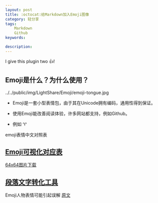 ```yaml
---
layout: post
title: :octocat:给Markdown加入Emoji图像
category: 轻分享
tags:
    Markdown
    Github
keywords: 

description: 
---
```


I give this plugin two :+1:!

## Emoji是什么？为什么使用？
../../public/img/LightShare/Emoji/emoji-tongue.jpg



* Emoji是一套小型表情包，由于其在Unicode拥有编码，通用性得到保证。

* 使用Emoji能改善阅读体验，许多网站都支持，例如Github。

* 例如 :aries:


emoji表情中文对照表




## [Emoji可视化对应表](http://www.webpagefx.com/tools/emoji-cheat-sheet/)

[64x64图片下载](https://github.com/WebpageFX/emoji-cheat-sheet.com)

## [段落文字转化工具](http://superemojitranslator.com/emoji-translate)


Emoji人物表情可能引起误解
 [原文](http://doc.99yee.cn/2016/04/20/emoji_misunderstanding/)
